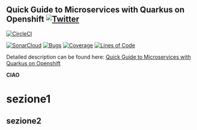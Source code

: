 ## Quick Guide to Microservices with Quarkus on Openshift  [![Twitter](https://img.shields.io/twitter/follow/piotr_minkowski.svg?style=social&logo=twitter&label=Follow%20Me)](https://twitter.com/piotr_minkowski)

[![CircleCI](https://circleci.com/gh/piomin/sample-quarkus-microservices.svg?style=svg)](https://circleci.com/gh/piomin/sample-quarkus-microservices)

[![SonarCloud](https://sonarcloud.io/images/project_badges/sonarcloud-black.svg)](https://sonarcloud.io/dashboard?id=piomin_sample-quarkus-microservices)
[![Bugs](https://sonarcloud.io/api/project_badges/measure?project=piomin_sample-quarkus-microservices&metric=bugs)](https://sonarcloud.io/dashboard?id=piomin_sample-spring-microservices-new)
[![Coverage](https://sonarcloud.io/api/project_badges/measure?project=piomin_sample-quarkus-microservices&metric=coverage)](https://sonarcloud.io/dashboard?id=piomin_sample-quarkus-microservices)
[![Lines of Code](https://sonarcloud.io/api/project_badges/measure?project=piomin_sample-quarkus-microservices&metric=ncloc)](https://sonarcloud.io/dashboard?id=piomin_sample-quarkus-microservices)

Detailed description can be found here: [Quick Guide to Microservices with Quarkus on Openshift](https://piotrminkowski.com/2020/08/18/quick-guide-to-microservices-with-quarkus-on-openshift/) 


**CIAO**

# sezione1

## sezione2